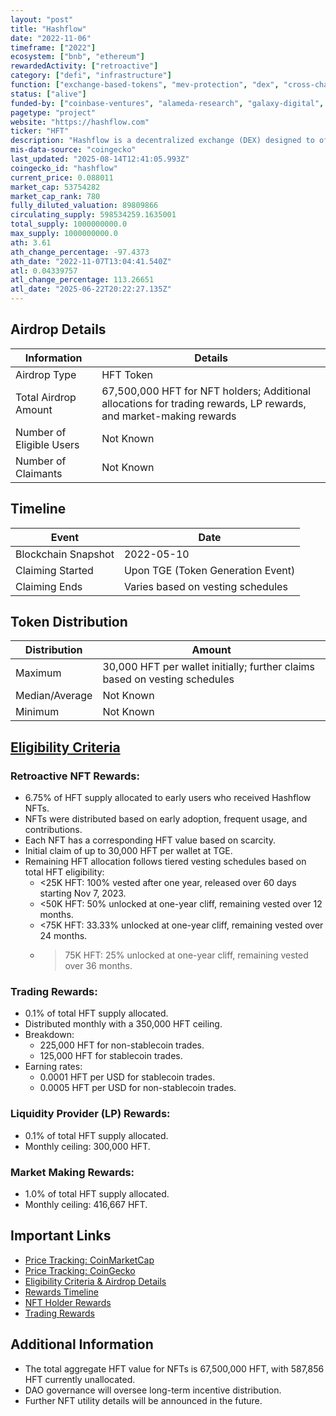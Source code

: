 ```yaml
---
layout: "post"
title: "Hashflow"
date: "2022-11-06"
timeframe: ["2022"]
ecosystem: ["bnb", "ethereum"]
rewardedActivity: ["retroactive"]
category: ["defi", "infrastructure"]
function: ["exchange-based-tokens", "mev-protection", "dex", "cross-chain", "decentralized-finance"]
status: ["alive"]
funded-by: ["coinbase-ventures", "alameda-research", "galaxy-digital", "dragonfly-capital"]
pagetype: "project"
website: "https://hashflow.com"
ticker: "HFT"
description: "Hashflow is a decentralized exchange (DEX) designed to offer zero slippage and MEV-resistant trades."
mis-data-source: "coingecko"
last_updated: "2025-08-14T12:41:05.993Z"
coingecko_id: "hashflow"
current_price: 0.088011
market_cap: 53754282
market_cap_rank: 780
fully_diluted_valuation: 89809866
circulating_supply: 598534259.1635001
total_supply: 1000000000.0
max_supply: 1000000000.0
ath: 3.61
ath_change_percentage: -97.4373
ath_date: "2022-11-07T13:04:41.540Z"
atl: 0.04339757
atl_change_percentage: 113.26651
atl_date: "2025-06-22T20:22:27.135Z"
---
```


## Airdrop Details

| Information              | Details                                                                                                           |
| ------------------------ | ----------------------------------------------------------------------------------------------------------------- |
| Airdrop Type             | HFT Token                                                                                                         |
| Total Airdrop Amount     | 67,500,000 HFT for NFT holders; Additional allocations for trading rewards, LP rewards, and market-making rewards |
| Number of Eligible Users | Not Known                                                                                                         |
| Number of Claimants      | Not Known                                                                                                         |

## Timeline

| Event               | Date                              |
| ------------------- | --------------------------------- |
| Blockchain Snapshot | 2022-05-10                        |
| Claiming Started    | Upon TGE (Token Generation Event) |
| Claiming Ends       | Varies based on vesting schedules |

## Token Distribution

| Distribution   | Amount                                                                     |
| -------------- | -------------------------------------------------------------------------- |
| Maximum        | 30,000 HFT per wallet initially; further claims based on vesting schedules |
| Median/Average | Not Known                                                                  |
| Minimum        | Not Known                                                                  |

## [Eligibility Criteria](https://docs.hashflow.com/hashflow/hft-and-governance/community-incentives)

### Retroactive NFT Rewards:

- 6.75% of HFT supply allocated to early users who received Hashflow NFTs.
- NFTs were distributed based on early adoption, frequent usage, and contributions.
- Each NFT has a corresponding HFT value based on scarcity.
- Initial claim of up to 30,000 HFT per wallet at TGE.
- Remaining HFT allocation follows tiered vesting schedules based on total HFT eligibility:
  - <25K HFT: 100% vested after one year, released over 60 days starting Nov 7, 2023.
  - <50K HFT: 50% unlocked at one-year cliff, remaining vested over 12 months.
  - <75K HFT: 33.33% unlocked at one-year cliff, remaining vested over 24 months.
  - > 75K HFT: 25% unlocked at one-year cliff, remaining vested over 36 months.

### Trading Rewards:

- 0.1% of total HFT supply allocated.
- Distributed monthly with a 350,000 HFT ceiling.
- Breakdown:
  - 225,000 HFT for non-stablecoin trades.
  - 125,000 HFT for stablecoin trades.
- Earning rates:
  - 0.0001 HFT per USD for stablecoin trades.
  - 0.0005 HFT per USD for non-stablecoin trades.

### Liquidity Provider (LP) Rewards:

- 0.1% of total HFT supply allocated.
- Monthly ceiling: 300,000 HFT.

### Market Making Rewards:

- 1.0% of total HFT supply allocated.
- Monthly ceiling: 416,667 HFT.

## Important Links

- [Price Tracking: CoinMarketCap](https://coinmarketcap.com/currencies/hashflow/)
- [Price Tracking: CoinGecko](https://www.coingecko.com/en/coins/hashflow)
- [Eligibility Criteria & Airdrop Details](https://docs.hashflow.com/hashflow/hft-and-governance/community-incentives)
- [Rewards Timeline](https://docs.hashflow.com/hashflow/hft-and-governance/community-incentives/rewards-timeline)
- [NFT Holder Rewards](https://docs.hashflow.com/hashflow/hft-and-governance/community-incentives/nft-holders-rewards)
- [Trading Rewards](https://docs.hashflow.com/hashflow/hft-and-governance/community-incentives/trading-rewards)

## Additional Information

- The total aggregate HFT value for NFTs is 67,500,000 HFT, with 587,856 HFT currently unallocated.
- DAO governance will oversee long-term incentive distribution.
- Further NFT utility details will be announced in the future.